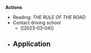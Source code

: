 **Actions**
- Reading: *THE RULE OF THE ROAD*
- Contact driving school 
	- [[2023-03-04]]
- Application 
	- 